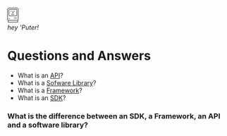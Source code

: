 ![mac](images/mac.png)  
_hey 'Puter!_   
  

# Questions and Answers 

* What is an [API](definitions/API.md)?
* What is a [Sofware Library](definitions/software-library.md)?
* What is a [Framework](definitions/framework.md)?
* What is an [SDK](definitions/sdk.md)?


### What is the difference between an SDK, a Framework, an API and a software library?